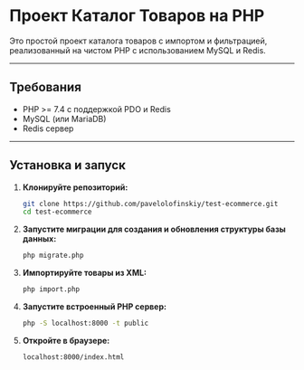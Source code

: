 # Проект Каталог Товаров на PHP

Это простой проект каталога товаров с импортом и фильтрацией, реализованный на чистом PHP с использованием MySQL и Redis.

---

## Требования

- PHP >= 7.4 с поддержкой PDO и Redis
- MySQL (или MariaDB)
- Redis сервер

---

## Установка и запуск

1. **Клонируйте репозиторий:**

   ```bash
   git clone https://github.com/pavelolofinskiy/test-ecommerce.git
   cd test-ecommerce

2. **Запустите миграции для создания и обновления структуры базы данных:**

   ```bash
   php migrate.php

3. **Импортируйте товары из XML:**
   
   ```bash
   php import.php

4. **Запустите встроенный PHP сервер:**

   ```bash
   php -S localhost:8000 -t public

5. **Откройте в браузере:**

   ```bash
   localhost:8000/index.html